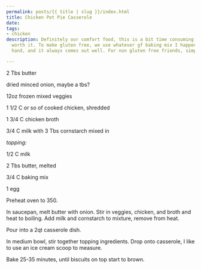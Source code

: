 ```yaml
---
permalink: posts/{{ title | slug }}/index.html
title: Chicken Pot Pie Casserole
date: 
tags:
- chicken
description: Definitely our comfort food, this is a bit time consuming but ohhhh so
  worth it. To make gluten free, we use whatever gf baking mix I happen to have on
  hand, and it always comes out well. For non gluten free friends, simply use bisquick!

---
```

2 Tbs butter

dried minced onion, maybe a tbs?

12oz frozen mixed veggies

1 1/2 C or so of cooked chicken, shredded

1 3/4 C chicken broth

3/4 C milk with 3 Tbs cornstarch mixed in

_topping:_ 

1/2 C milk

2 Tbs butter, melted

3/4 C baking mix

1 egg

Preheat oven to 350. 

In saucepan, melt butter with onion. Stir in veggies, chicken, and broth and heat to boiling. Add milk and cornstarch to mixture, remove from heat. 

Pour into a 2qt casserole dish.

In medium bowl, stir together topping ingredients. Drop onto casserole, I like to use an ice cream scoop to measure. 

Bake 25-35 minutes, until biscuits on top start to brown. 